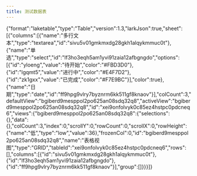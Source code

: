 ```yaml
---
title: 测试数据表
---
```


{"format":"laketable","type":"Table","version":1.3,"larkJson":true,"sheet":\[{"columns":\[{"name":"多行文本","type":"textarea","id":"sivu5v01gmkmxdg28gkh1alqykmmuc0t"},{"name":"单选","type":"select","id":"lf3ho3eqh5am1yvi91zaia12afbgngdo","options":\[{"id":"yloeng","value":"待开始","color":"#FBD3D0"},{"id":"lgqmt5","value":"进行中","color":"#E4F7D2"},{"id":"zk1gxx","value":"已完成","color":"#F7E9BC"}],"color":true},{"name":"日期","type":"date","id":"ff9hpg9vlry7byznrm6kk511gf8knaov"}],"colCount":3,"defaultView":"bgiberd9mesppol2po625an08sdq32q8","activeView":"bgiberd9mesppol2po625an08sdq32q8","id":"xei9onfolvyk0c85ez4hstpc0pdcneq6","views":{"bgiberd9mesppol2po625an08sdq32q8":{"selections":{},"data":{},"colCount":3,"index":0,"scrollY":0,"rowCount":0,"scrollX":0,"rowHeight":{"name":"低","type":"low","value":36},"frozenCol":0,"id":"bgiberd9mesppol2po625an08sdq32q8","name":"表格视图","type":"GRID","tableId":"xei9onfolvyk0c85ez4hstpc0pdcneq6","rows":\[],"columns":\[{"id":"sivu5v01gmkmxdg28gkh1alqykmmuc0t"},{"id":"lf3ho3eqh5am1yvi91zaia12afbgngdo"},{"id":"ff9hpg9vlry7byznrm6kk511gf8knaov"}],"group":\[]}}}]}
